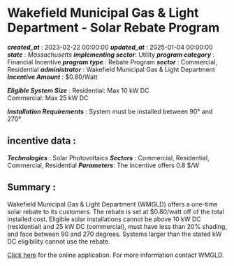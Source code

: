 # Wakefield Municipal Gas & Light Department - Solar Rebate Program 
 ***created_at*** : 2023-02-22 00:00:00 
 ***updated_at*** : 2025-01-04 00:00:00 
 ***state** : Massachusetts 
 **implementing sector***: Utility 
 ***program category*** : Financial Incentive 
 ***program type*** : Rebate Program 
 ***sector*** : Commercial, Residential 
 ***administrator*** : Wakefield Municipal Gas & Light Department 
 ***Incentive Amount*** : $0.80/Watt

 
 ***Eligible System Size*** : Residential: Max 10 kW DC  
Commercial: Max 25 kW DC

 
 ***Installation Requirements*** : System must be installed between 90° and 270°

 
 ## incentive data : 
 ***Technologies*** : Solar Photovoltaics 
 ***Sectors*** : Commercial, Residential, Commercial, Residential 
 ***Parameters***: The Incentive offers 0.8 $/W 
 
 ## Summary : 
 Wakefield Municipal Gas & Light Department (WMGLD) offers a one-time solar
rebate to its customers. The rebate is set at $0.80/watt off of the total
installed cost. Eligible solar installations cannot be above 10 kW DC
(residential) and 25 kW DC (commercial), must have less than 20% shading, and
face between 90 and 270 degrees. Systems larger than the stated kW DC
eligibility cannot use the rebate.

[Click here](https://wmgld.com/energy-programs/solar-rebate-program/) for the
online application. For more information contact WMGLD.

 
 